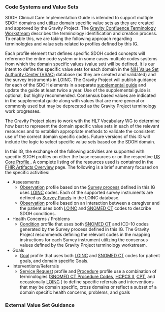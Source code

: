 ###  Code Systems and Value Sets

SDOH Clinical Care Implementation Guide is intended to support multiple SDOH domains and utilize domain specific value sets as they are created and approved by the Gravity Project.  The [Gravity Confluence Terminology Workstream](https://confluence.hl7.org/display/GRAV/Terminology+Workstream+Dashboard) describes the terminology identification and creation process.  To enable this, we are taking the following approach regarding terminologies and value sets related to profiles defined by this IG.

Each profile element that defines specific SDOH coded concepts will reference the entire code system or in some cases multiple codes systems from which the domain specific values (value set) will be defined.  It is our intent to define the specific value sets for each domain in the [NIH Value Set Authority Center (VSAC)](https://vsac.nlm.nih.gov/) database (as they are created and validated) and the survey instruments in LOINC.  The Gravity Project will publish guidance for each of the SDOH elements in a separate [supplemental guide](https://confluence.hl7.org/display/GRAV/Supplemental+Guide) and update the guide at least twice a year.  Use of the supplemental guide is optional, but highly recommended.  Consensus based values are indicated in the supplemental guide along with values that are more general or commonly used but may be deprecated as the Gravity Project terminology work progresses.  

The Gravity Project plans to work with the HL7 Vocabulary WG to determine how best to represent the domain specific value sets in each of the relevant resources and to establish appropriate methods to validate the consistent use of the correct domain specific codes. Future versions of this IG will include the logic to select specific value sets based on the SDOH domain.

In this IG, the exchange of the following activities are supported with specific SDOH profiles on either the base resources or on the respective [US Core Profile ](http://hl7.org/fhir/us/core/STU4/index.html). A complete listing of the resources used is contained in the [FHIR Artifacts Overview](fhir_artifacts_overview.html) page.  The following is a brief summary focused on the specific activities:

* Assessments
  * [Observation](StructureDefinition-SDOHCC-ObservationScreeningResponse.html) profile based on the [Survey process](survey_instrument_support.html) defined in this IG uses [LOINC](https://loinc.org/) codes.  Each of the supported survey instruments are defined as [Survey Panels](https://loinc.org/panels/category/survey-instruments/) in the LOINC database. 
  * [Observation](StructureDefinition-SDOHCC-ObservationAssessment.html) profile based on an interaction between a caregiver and the patient uses both [LOINC](https://loinc.org/)  and [SNOMED CT](http://www.snomed.org/) codes to describe SDOH conditions.
* Health Concerns / Problems 
  * [Condition](StructureDefinition-SDOHCC-Condition.html) profile that uses both [SNOMED CT](http://www.snomed.org/) and ICD-10 codes generated by the Survey process defined in this IG.  The Gravity Project recommends defining the relevant codes in the mapping instructions for each Survey instrument utilizing the consensus values defined by the Gravity Project terminology workstream.
* Goals
  *  [Goal](StructureDefinition-SDOHCC-Goal.html) profile that uses both [LOINC](https://loinc.org/)  and [SNOMED CT](http://www.snomed.org/) codes for patient goals, and domain specific Goals.
* Interventions/Referrals 
  * [Service Request](StructureDefinition-SDOHCC-ServiceRequest.html) profile and [Procedure](StructureDefinition-SDOHCC-Procedure.html) profile use a combination of terminologies ([SNOMED CT Procedure Codes](http://www.snomed.org/), [HCPCS II](https://terminology.hl7.org/2.1.0/CodeSystem-HCPCS-all-codes.html), [CPT](http://terminology.hl7.org/2.1.0/CodeSystem-v3-cpt-4.html), and occasionally [LOINC](https://loinc.org/)  ) to define specific referrals and interventions that may be domain specific, cross domains or reflect a subset of a domain specific health concerns, problems, and goals

###  External Value Set Guidance